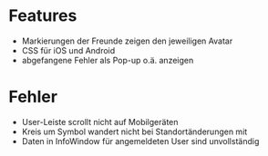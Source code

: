Features
========

 * Markierungen der Freunde zeigen den jeweiligen Avatar
 * CSS für iOS und Android
 * abgefangene Fehler als Pop-up o.ä. anzeigen

Fehler
======

 * User-Leiste scrollt nicht auf Mobilgeräten
 * Kreis um Symbol wandert nicht bei Standortänderungen mit
 * Daten in InfoWindow für angemeldeten User sind unvollständig

